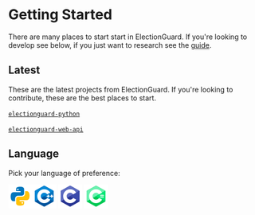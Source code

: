 # Getting Started

There are many places to start start in ElectionGuard. If you're looking to develop see below, if you just want to research see the [guide](/guide/Overview/). 

## Latest

These are the latest projects from ElectionGuard. If you're looking to contribute, these are the best places to start.

[`electionguard-python`](/guide/Core_Component/#python)

[`electionguard-web-api`](/guide/Implementations)

## Language

Pick your language of preference:

[![](images/python-language.png)](/guide/Core_Component/#python)[![](images/c++-language.png)](/guide/Core_Component/#c++) [![](images/c-language.png)](/guide/Core_Component/#c_1) [![](images/c-sharp-language.png)](/guide/Core_Component/#c_2) 
